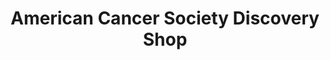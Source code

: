 ---
title: "American Cancer Society Discovery Shop"
url: /chico/american-cancer-society-discovery-shop/
shop: charity
---